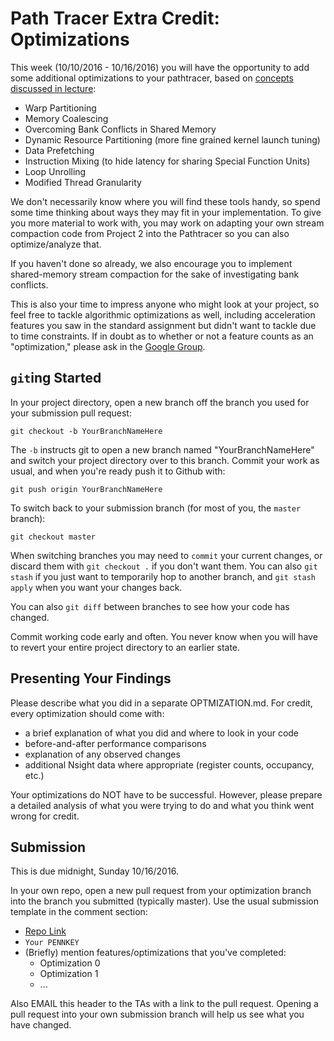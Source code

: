  Path Tracer Extra Credit: Optimizations
========================

This week (10/10/2016 - 10/16/2016) you will have the opportunity to add some additional optimizations to your pathtracer, based on [concepts discussed in lecture](https://github.com/CIS565-Fall-2016/cis565-fall-2016.github.io/blob/master/lectures/5-CUDA-Performance.pdf):
- Warp Partitioning
- Memory Coalescing
- Overcoming Bank Conflicts in Shared Memory
- Dynamic Resource Partitioning (more fine grained kernel launch tuning)
- Data Prefetching
- Instruction Mixing (to hide latency for sharing Special Function Units)
- Loop Unrolling
- Modified Thread Granularity

We don't necessarily know where you will find these tools handy, so spend some
time thinking about ways they may fit in your implementation. To give you more
material to work with, you may work on adapting your own stream compaction code
from Project 2 into the Pathtracer so you can also optimize/analyze that.

If you haven't done so already, we also encourage you to implement shared-memory
stream compaction for the sake of investigating bank conflicts.

This is also your time to impress anyone who might look at your project, so
feel free to tackle algorithmic optimizations as well, including acceleration
features you saw in the standard assignment but didn't want to tackle due to
time constraints. If in doubt as to whether or not a feature counts as an
"optimization," please ask in the [Google Group](https://groups.google.com/forum/#!forum/cis-565-fall-2016).

## `git`ing Started
In your project directory, open a new branch off the branch you used for your
submission pull request:

`git checkout -b YourBranchNameHere`

The `-b` instructs git to open a new branch named "YourBranchNameHere" and
switch your project directory over to this branch. Commit your work as usual,
and when you're ready push it to Github with:

`git push origin YourBranchNameHere`

To switch back to your submission branch (for most of you, the `master` branch):

`git checkout master`

When switching branches you may need to `commit` your current changes, or discard
them with `git checkout .` if you don't want them.
You can also `git stash` if you just want to temporarily hop to another branch,
and `git stash apply` when you want your changes back.

You can also `git diff` between branches to see how your code has changed.

Commit working code early and often. You never know when you will have to revert
your entire project directory to an earlier state.

## Presenting Your Findings
Please describe what you did in a separate OPTMIZATION.md.
For credit, every optimization should come with:
- a brief explanation of what you did and where to look in your code
- before-and-after performance comparisons
- explanation of any observed changes
- additional Nsight data where appropriate (register counts, occupancy, etc.)

Your optimizations do NOT have to be successful. However, please prepare a
detailed analysis of what you were trying to do and what you think went wrong
for credit.

## Submission
This is due midnight, Sunday 10/16/2016.

In your own repo, open a new pull request from your optimization branch into
the branch you submitted (typically master).
Use the usual submission template in the comment section:
* [Repo Link](https://link-to-your-repo)
* `Your PENNKEY`
* (Briefly) mention features/optimizations that you've completed:
    * Optimization 0
    * Optimization 1
    * ...

Also EMAIL this header to the TAs with a link to the pull request.
Opening a pull request into your own submission branch will help us see what
you have changed.
